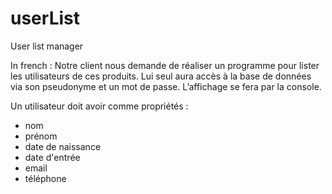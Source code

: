 # userList
User list manager


In french :
Notre client nous demande de réaliser un programme pour lister les utilisateurs de ces produits.
Lui seul aura accès à la base de données via son pseudonyme et un mot de passe. L’affichage se fera par la console.

Un utilisateur doit avoir comme propriétés :
- nom
- prénom
- date de naissance
- date d'entrée
- email
- téléphone



